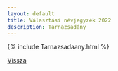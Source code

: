 ```yaml
---
layout: default
title: Választási névjegyzék 2022
description: Tarnazsadány
---
```


{% include Tarnazsadaany.html %}

[Vissza](./)